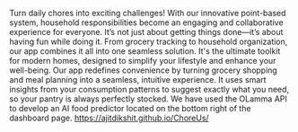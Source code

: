 Turn daily chores into exciting challenges! With our innovative point-based system, household responsibilities become an engaging and collaborative experience for everyone. It’s not just about getting things done—it’s about having fun while doing it.
From grocery tracking to household organization, our app combines it all into one seamless solution. It's the ultimate toolkit for modern homes, designed to simplify your lifestyle and enhance your well-being.
Our app redefines convenience by turning grocery shopping and meal planning into a seamless, intuitive experience. It uses smart insights from your consumption patterns to suggest exactly what you need, so your pantry is always perfectly stocked.
We have used the OLamma API to develop an AI food predictor located on the bottom right of the dashboard page.
https://ajitdikshit.github.io/ChoreUs/
